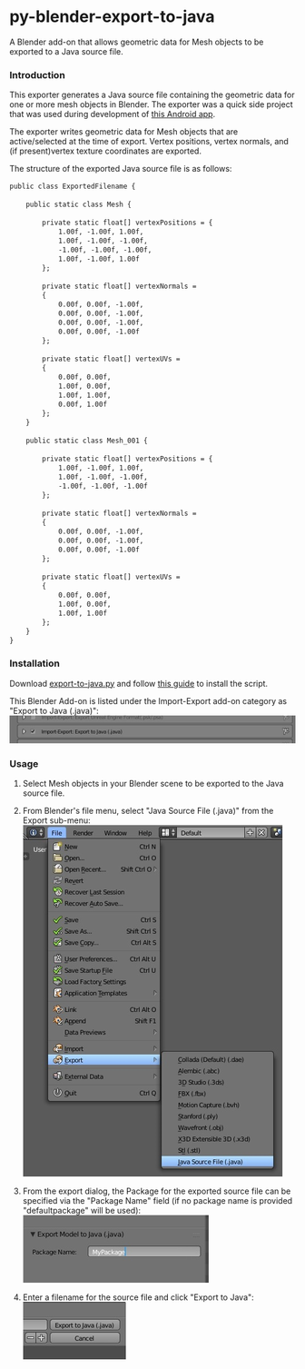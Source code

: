 # py-blender-export-to-java
A Blender add-on that allows geometric data for Mesh objects to be exported to a Java source file.

### Introduction

This exporter generates a Java source file containing the geometric data for one or more mesh objects in Blender. The exporter was a quick side project that was used during development of [this Android app](https://play.google.com/store/apps/details?id=nz.co.mooce.newzealandnative3d). 

The exporter writes geometric data for Mesh objects that are active/selected at the time of export. Vertex positions, vertex normals, and (if present)vertex texture coordinates are exported.

The structure of the exported Java source file is as follows:

```
public class ExportedFilename {

    public static class Mesh {

        private static float[] vertexPositions = {
            1.00f, -1.00f, 1.00f,
            1.00f, -1.00f, -1.00f,
            -1.00f, -1.00f, -1.00f,
            1.00f, -1.00f, 1.00f
        };

        private static float[] vertexNormals = 
        {
            0.00f, 0.00f, -1.00f,
            0.00f, 0.00f, -1.00f,
            0.00f, 0.00f, -1.00f,
            0.00f, 0.00f, -1.00f
        };
    
        private static float[] vertexUVs = 
        {
            0.00f, 0.00f,
            1.00f, 0.00f,
            1.00f, 1.00f,
            0.00f, 1.00f
        };
    }

    public static class Mesh_001 {

        private static float[] vertexPositions = {
            1.00f, -1.00f, 1.00f,
            1.00f, -1.00f, -1.00f,
            -1.00f, -1.00f, -1.00f
        };

        private static float[] vertexNormals = 
        {
            0.00f, 0.00f, -1.00f,
            0.00f, 0.00f, -1.00f,
            0.00f, 0.00f, -1.00f
        };
    
        private static float[] vertexUVs = 
        {
            0.00f, 0.00f,
            1.00f, 0.00f,
            1.00f, 1.00f
        };
    }
}
```

### Installation

Download [export-to-java.py](https://raw.githubusercontent.com/dacre-denny/py-blender-export-to-java/master/export-to-java.py) and follow [this guide](https://blender.stackexchange.com/a/1689) to install the script.

This Blender Add-on is listed under the Import-Export add-on category as "Export to Java (.java)":
![1](/doc/install-1.jpg)

### Usage

1. Select Mesh objects in your Blender scene to be exported to the Java source file.

2. From Blender's file menu, select "Java Source File (.java)" from the Export sub-menu:
![1](/doc/usage-1.jpg)

3. From the export dialog, the Package for the exported source file can be specified via the "Package Name" field (if no package name is provided "defaultpackage" will be used):
![1](/doc/usage-2.jpg)

4. Enter a filename for the source file and click "Export to Java":
![1](/doc/usage-3.jpg) 